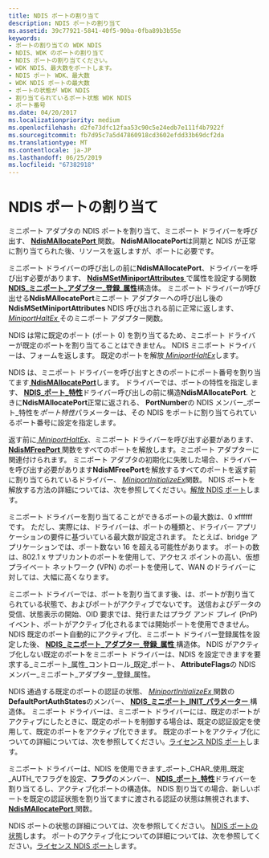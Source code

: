 ```yaml
---
title: NDIS ポートの割り当て
description: NDIS ポートの割り当て
ms.assetid: 39c77921-5841-40f5-90ba-0fba89b3b55e
keywords:
- ポートの割り当ての WDK NDIS
- NDIS、WDK のポートの割り当て
- NDIS ポートの割り当てください。
- WDK NDIS、最大数をポートします。
- NDIS ポート WDK、最大数
- WDK NDIS ポートの最大数
- ポートの状態が WDK NDIS
- 割り当てられているポート状態 WDK NDIS
- ポート番号
ms.date: 04/20/2017
ms.localizationpriority: medium
ms.openlocfilehash: d2fe73dfc12faa53c90c5e24edb7e111f4b7922f
ms.sourcegitcommit: fb7d95c7a5d47860918cd3602efdd33b69dcf2da
ms.translationtype: MT
ms.contentlocale: ja-JP
ms.lasthandoff: 06/25/2019
ms.locfileid: "67382918"
---
```

# <a name="allocating-an-ndis-port"></a>NDIS ポートの割り当て





ミニポート アダプタの NDIS ポートを割り当て、ミニポート ドライバーを呼び出す、 [ **NdisMAllocatePort** ](https://docs.microsoft.com/windows-hardware/drivers/ddi/content/ndis/nf-ndis-ndismallocateport)関数。 **NdisMAllocatePort**は同期と NDIS が正常に割り当てられた後、リソースを返しますが、ポートに必要です。

ミニポート ドライバーの呼び出しの前に**NdisMAllocatePort**、ドライバーを呼び出す必要があります、 [ **NdisMSetMiniportAttributes** ](https://docs.microsoft.com/windows-hardware/drivers/ddi/content/ndis/nf-ndis-ndismsetminiportattributes) で属性を設定する関数[ **NDIS\_ミニポート\_アダプター\_登録\_属性**](https://docs.microsoft.com/windows-hardware/drivers/ddi/content/ndis/ns-ndis-_ndis_miniport_adapter_registration_attributes)構造体。 ミニポート ドライバーが呼び出せる**NdisMAllocatePort**ミニポート アダプターへの呼び出し後の**NdisMSetMiniportAttributes** NDIS 呼び出される前に正常に返します、 [ *MiniportHaltEx* ](https://docs.microsoft.com/windows-hardware/drivers/ddi/content/ndis/nc-ndis-miniport_halt)そのミニポート アダプター関数。

NDIS は常に既定のポート (ポート 0) を割り当てるため、ミニポート ドライバーが既定のポートを割り当てることはできません。 NDIS ミニポート ドライバーは、フォームを返します。 既定のポートを解放[ *MiniportHaltEx*](https://docs.microsoft.com/windows-hardware/drivers/ddi/content/ndis/nc-ndis-miniport_halt)します。

NDIS は、ミニポート ドライバーを呼び出すときのポートにポート番号を割り当てます[ **NdisMAllocatePort**](https://docs.microsoft.com/windows-hardware/drivers/ddi/content/ndis/nf-ndis-ndismallocateport)します。 ドライバーでは、ポートの特性を指定します、 [ **NDIS\_ポート\_特性**](https://docs.microsoft.com/windows-hardware/drivers/ddi/content/ntddndis/ns-ntddndis-_ndis_port_characteristics)ドライバー呼び出しの前に構造**NdisMAllocatePort**. ときに**NdisMAllocatePort**正常に返される、 **PortNumber**の NDIS メンバー\_ポート\_特性を*ポート特性*パラメーターは、その NDIS をポートに割り当てられているポート番号に設定を指定します。

返す前に[ *MiniportHaltEx*](https://docs.microsoft.com/windows-hardware/drivers/ddi/content/ndis/nc-ndis-miniport_halt)、ミニポート ドライバーを呼び出す必要があります、 [ **NdisMFreePort** ](https://docs.microsoft.com/windows-hardware/drivers/ddi/content/ndis/nf-ndis-ndismfreeport)関数をすべてのポートを解放します。ミニポート アダプターに関連付けられます。 ミニポート アダプタの初期化に失敗した場合、ドライバーを呼び出す必要があります**NdisMFreePort**を解放するすべてのポートを返す前に割り当てられているドライバー、 [ *MiniportInitializeEx*](https://docs.microsoft.com/windows-hardware/drivers/ddi/content/ndis/nc-ndis-miniport_initialize)関数。 NDIS ポートを解放する方法の詳細については、次を参照してください。[解放 NDIS ポート](freeing-an-ndis-port.md)します。

ミニポート ドライバーを割り当てることができるポートの最大数は、0 xffffff です。 ただし、実際には、ドライバーは、ポートの種類と、ドライバー アプリケーションの要件に基づいている最大数が設定されます。 たとえば、bridge アプリケーションでは、ポート数ない 16 を超える可能性があります。 ポートの数は、802.1 x サプリカントのポートを使用して、アクセス ポイントの高い、仮想プライベート ネットワーク (VPN) のポートを使用して、WAN のドライバーに対しては、大幅に高くなります。

ミニポート ドライバーでは、ポートを割り当てます後、は、ポートが割り当てられている状態で、およびポートがアクティブでないです。 送信およびデータの受信、状態表示の開始、OID 要求では、発行またはプラグ アンド プレイ (PnP) イベント、ポートがアクティブ化されるまでは開始ポートを使用できません。 NDIS 既定のポート自動的にアクティブ化、ミニポート ドライバー登録属性を設定した後、 [ **NDIS\_ミニポート\_アダプター\_登録\_属性** ](https://docs.microsoft.com/windows-hardware/drivers/ddi/content/ndis/ns-ndis-_ndis_miniport_adapter_registration_attributes)構造体。 NDIS がアクティブ化しない既定のポートをミニポート ドライバーは、NDIS を設定できますを要求する\_ミニポート\_属性\_コントロール\_既定\_ポート、 **AttributeFlags**の NDIS メンバー\_ミニポート\_アダプター\_登録\_属性。

NDIS 通過する既定のポートの認証の状態、 [ *MiniportInitializeEx* ](https://docs.microsoft.com/windows-hardware/drivers/ddi/content/ndis/nc-ndis-miniport_initialize)関数の**DefaultPortAuthStates**のメンバー、 [**NDIS\_ミニポート\_INIT\_パラメーター** ](https://docs.microsoft.com/windows-hardware/drivers/ddi/content/ndis/ns-ndis-_ndis_miniport_init_parameters)構造体。 ミニポート ドライバーは、ミニポート ドライバーには、既定のポートがアクティブにしたときに、既定のポートを制御する場合は、既定の認証設定を使用して、既定のポートをアクティブ化できます。 既定のポートをアクティブ化についての詳細については、次を参照してください。[ライセンス NDIS ポート](activating-an-ndis-port.md)します。

ミニポート ドライバーは、NDIS を使用できます\_ポート\_CHAR\_使用\_既定\_AUTH\_でフラグを設定、**フラグ**のメンバー、 [**NDIS\_ポート\_特性**](https://docs.microsoft.com/windows-hardware/drivers/ddi/content/ntddndis/ns-ntddndis-_ndis_port_characteristics)ドライバーを割り当てるし、アクティブ化ポートの構造体。 NDIS 割り当ての場合、新しいポートを既定の認証状態を割り当てますに渡される認証の状態は無視されます、 [ **NdisMAllocatePort** ](https://docs.microsoft.com/windows-hardware/drivers/ddi/content/ndis/nf-ndis-ndismallocateport)関数。

NDIS ポートの状態の詳細については、次を参照してください。 [NDIS ポートの状態](ndis-port-states.md)します。 ポートのアクティブ化についての詳細については、次を参照してください。[ライセンス NDIS ポート](activating-an-ndis-port.md)します。

 

 





